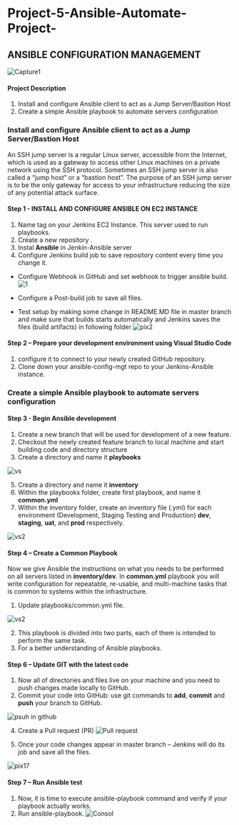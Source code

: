 # Project-5-Ansible-Automate-Project-
## ANSIBLE CONFIGURATION MANAGEMENT

![Capture1](https://user-images.githubusercontent.com/74002629/185382955-28d67f00-8b19-4caa-8dd2-048cea6c0b74.PNG)

#### Project Description

1. Install and configure Ansible client to act as a Jump Server/Bastion Host
2. Create a simple Ansible playbook to automate servers configuration

### Install and configure Ansible client to act as a Jump Server/Bastion Host

An SSH jump server is a regular Linux server, accessible from the Internet, which is used as a gateway to access other Linux machines on a private network using the SSH protocol. Sometimes an SSH jump server is also called a “jump host” or a “bastion host”. The purpose of an SSH jump server is to be the only gateway for access to your infrastructure reducing the size of any potential attack surface.

#### Step 1 - INSTALL AND CONFIGURE ANSIBLE ON EC2 INSTANCE

1. Name tag on your Jenkins EC2 Instance. This server used to run playbooks.
2. Create a new repository .
3. Instal **Ansible** in Jenkin-Ansible server
4.  Configure Jenkins build job to save repository content every time you change it.
  - Configure Webhook in GitHub and set webhook to trigger ansible build.
  ![1](https://github.com/Hatem-sudo/Project-5-Ansible-Automate-Project-/assets/113099054/bba902c8-7b9f-477d-a5e0-f011910c6bc6)

  
  - Configure a Post-build job to save all files. 
  - Test setup by making some change in README.MD file in master branch and make sure that builds starts automatically and Jenkins saves 
    the files (build artifacts) in following folder
  ![pix2](https://user-images.githubusercontent.com/74002629/185372377-a6e7429c-e066-40f6-a098-961d3681b14f.PNG)
     
#### Step 2 – Prepare your development environment using Visual Studio Code

1. configure it to connect to your newly created GitHub repository.
2. Clone down your ansible-config-mgt repo to your Jenkins-Ansible instance.

### Create a simple Ansible playbook to automate servers configuration

#### Step 3 - Begin Ansible development

1. Create a new branch that will be used for development of a new feature.
2. Checkout the newly created feature branch to local machine and start building code and directory structure
3. Create a directory and name it **playbooks**

![vs](https://github.com/Hatem-sudo/Project-5-Ansible-Automate-Project-/assets/113099054/c99857a3-da15-4a8b-bb9a-ea71d0bd431d)

   
5. Create a directory and name it **inventory** 
6. Within the playbooks folder, create first playbook, and name it **common.yml**
7. Within the inventory folder, create an inventory file (.yml) for each environment (Development, Staging Testing and Production) **dev**, **staging**, **uat**, and **prod** respectively.

![vs2](https://github.com/Hatem-sudo/Project-5-Ansible-Automate-Project-/assets/113099054/b59dbb86-a704-46c4-b992-fccc0ea2cbc5)



#### Step 4 – Create a Common Playbook

Now we give Ansible the instructions on what you needs to be performed on all servers listed in **inventory/dev**. In **common.yml** playbook you will write configuration for repeatable, re-usable, and multi-machine tasks that is common to systems within the infrastructure.
1. Update playbooks/common.yml file.

![vs2](https://github.com/Hatem-sudo/Project-5-Ansible-Automate-Project-/assets/113099054/b59dbb86-a704-46c4-b992-fccc0ea2cbc5)

2. This playbook is divided into two parts, each of them is intended to perform the same task.
3. For a better understanding of Ansible playbooks.

#### Step 6 – Update GIT with the latest code

1. Now all of directories and files live on your machine and you need to push changes made locally to GitHub.
2. Commit your code into GitHub: use git commands to **add**, **commit** and **push** your branch to GitHub.
   
![psuh in github](https://github.com/Hatem-sudo/Project-5-Ansible-Automate-Project-/assets/113099054/a14ba2b9-424a-4c94-bfe2-ddf72b3cd0c2)

4. Create a Pull request (PR)
![Pull request](https://github.com/Hatem-sudo/Project-5-Ansible-Automate-Project-/assets/113099054/3f46d33a-20c9-49a6-97fc-8c5e9690398a)

5. Once your code changes appear in master branch – Jenkins will do its job and save all the files.

![pix17](https://user-images.githubusercontent.com/74002629/185374194-509b7ab2-0007-46ac-8e78-836a249ec73c.PNG)

#### Step 7 – Run Ansible test

1. Now, it is time to execute ansible-playbook command and verify if your playbook actually works.
2. Run ansible-playbook.
![Consol](https://github.com/Hatem-sudo/Project-5-Ansible-Automate-Project-/assets/113099054/8e2b0738-4df8-47a9-95d9-4a10f2f85854)

